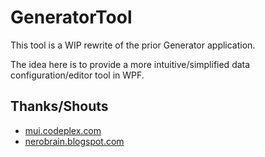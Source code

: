 # GeneratorTool

This tool is a WIP rewrite of the prior Generator application.

The idea here is to provide a more intuitive/simplified data configuration/editor tool in WPF.

## Thanks/Shouts

* [mui.codeplex.com](http://mui.codeplex.com/)
* [nerobrain.blogspot.com](http://nerobrain.blogspot.com/2012/01/execute-command-on-combobox-selection.html)
